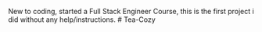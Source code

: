 New to coding, started a Full Stack Engineer Course, this is the first project i did without any help/instructions.  # Tea-Cozy
